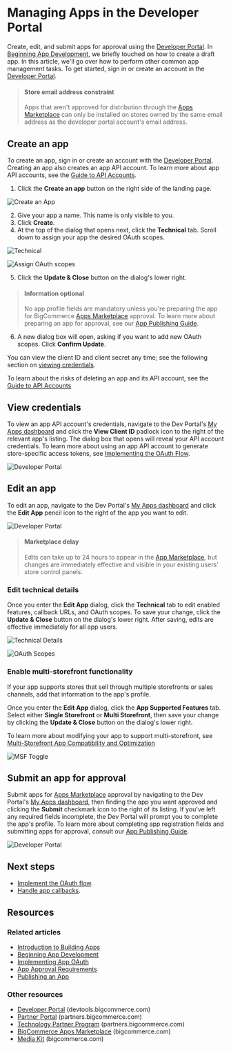 # Managing Apps in the Developer Portal

Create, edit, and submit apps for approval using the [Developer Portal](https://devtools.bigcommerce.com/). In [Beginning App Development](/api-docs/apps/guide/development), we briefly touched on how to create a draft app. In this article, we'll go over how to perform other common app management tasks. To get started, sign in or create an account in the [Developer Portal](https://devtools.bigcommerce.com/).

<!-- theme: info -->
> #### Store email address constraint
> Apps that aren't approved for distribution through the [Apps Marketplace](https://bigcommerce.com/apps) can only be installed on stores owned by the same email address as the developer portal account's email address.

## Create an app

To create an app, sign in or create an account with the [Developer Portal](https://devtools.bigcommerce.com). Creating an app also creates an app API account. To learn more about app API accounts, see the [Guide to API Accounts](/api-docs/getting-started/authentication/rest-api-authentication#app-api-accounts).

1. Click the **Create an app** button on the right side of the landing page.

![Create an App](https://storage.googleapis.com/bigcommerce-production-dev-center/images/apps-04-developer-portal-01.png "Create an App")

2. Give your app a name. This name is only visible to you.
3. Click **Create**.
4. At the top of the dialog that opens next, click the **Technical** tab. Scroll down to assign your app the desired OAuth scopes. 

![Technical](https://storage.googleapis.com/bigcommerce-production-dev-center/images/app-api-account/devtools-technical.png "Technical")

![Assign OAuth scopes](https://storage.googleapis.com/bigcommerce-production-dev-center/images/app-api-account/devtool-oauth-scopes.png "Assign OAuth scopes")

5. Click the **Update & Close** button on the dialog's lower right.

<!-- theme: info -->
> #### Information optional
> No app profile fields are mandatory unless you're preparing the app for BigCommerce [Apps Marketplace](https://bigcommerce.com/apps) approval. To learn more about preparing an app for approval, see our [App Publishing Guide](/api-docs/apps/guide/publishing).

6. A new dialog box will open, asking if you want to add new OAuth scopes. Click **Confirm Update**.

You can view the client ID and client secret any time; see the following section on [viewing credentials](#view-credentials).

To learn about the risks of deleting an app and its API account, see the [Guide to API Accounts](/api-docs/getting-started/authentication/rest-api-authentication#delete-apps-carefully)

## View credentials

To view an app API account's credentials, navigate to the Dev Portal's [My Apps dashboard](https://devtools.bigcommerce.com/my/apps) and click the **View Client ID** padlock icon to the right of the relevant app's listing. The dialog box that opens will reveal your API account credentials. To learn more about using an app API account to generate store-specific access tokens, see [Implementing the OAuth Flow](/api-docs/apps/guide/auth).

![Developer Portal](https://storage.googleapis.com/bigcommerce-production-dev-center/images/apps-04-developer-portal-01.png "Developer Portal")

## Edit an app

To edit an app, navigate to the Dev Portal's [My Apps dashboard](https://devtools.bigcommerce.com/my/apps) and click the **Edit App** pencil icon to the right of the app you want to edit.

![Developer Portal](https://storage.googleapis.com/bigcommerce-production-dev-center/images/apps-04-developer-portal-01.png "Developer Portal")

<!-- theme: info -->
> #### Marketplace delay
> Edits can take up to 24 hours to appear in the [App Marketplace](https://www.bigcommerce.com/apps/), but changes are immediately effective and visible in your existing users' store control panels.

### Edit technical details

Once you enter the **Edit App** dialog, click the **Technical** tab to edit enabled features, callback URLs, and OAuth scopes. To save your change, click the **Update & Close** button on the dialog's lower right. After saving, edits are effective immediately for all app users.

![Technical Details](https://storage.googleapis.com/bigcommerce-production-dev-center/images/app-api-account/devtools-technical.png "Technical Details")

![OAuth Scopes](https://storage.googleapis.com/bigcommerce-production-dev-center/images/app-api-account/devtool-oauth-scopes.png "OAuth Scopes")

### Enable multi-storefront functionality

If your app supports stores that sell through multiple storefronts or sales channels, add that information to the app's profile.

Once you enter the **Edit App** dialog, click the **App Supported Features** tab. Select either **Single Storefront** or **Multi Storefront**, then save your change by clicking the **Update & Close** button on the dialog's lower right.

To learn more about modifying your app to support multi-storefront, see [Multi-Storefront App Compatibility and Optimization](/api-docs/apps/multi-storefront)

![MSF Toggle](https://storage.googleapis.com/bigcommerce-production-dev-center/images/app-api-account/devtools-msf.png "Toggle MSF on the App Supported Features tab")

## Submit an app for approval

Submit apps for [Apps Marketplace](https://www.bigcommerce.com/apps) approval by navigating to the Dev Portal's [My Apps dashboard](https://devtools.bigcommerce.com/my/apps), then finding the app you want approved and clicking the **Submit** checkmark icon to the right of its listing. If you've left any required fields incomplete, the Dev Portal will prompt you to complete the app's profile. To learn more about completing app registration fields and submitting apps for approval, consult our [App Publishing Guide](/api-docs/apps/guide/publishing).

![Developer Portal](https://storage.googleapis.com/bigcommerce-production-dev-center/images/apps-04-developer-portal-01.png "Developer Portal")


## Next steps
* [Implement the OAuth flow](/api-docs/apps/guide/auth).
* [Handle app callbacks](/api-docs/apps/guide/callbacks).

## Resources

### Related articles

* [Introduction to Building Apps](/api-docs/apps/guide/intro)
* [Beginning App Development](/api-docs/apps/guide/development)
* [Implementing App OAuth](/api-docs/apps/guide/auth)
* [App Approval Requirements](/api-docs/apps/guide/requirements)
* [Publishing an App](/api-docs/apps/guide/publishing)

### Other resources

* [Developer Portal](https://devtools.bigcommerce.com/) (devtools.bigcommerce.com)
* [Partner Portal](https://partners.bigcommerce.com/English/) (partners.bigcommerce.com)
* [Technology Partner Program](https://partners.bigcommerce.com/English/register_email.aspx) (partners.bigcommerce.com)
* [BigCommerce Apps Marketplace](https://www.bigcommerce.com/apps/) (bigcommerce.com)
* [Media Kit](https://www.bigcommerce.com/press/media-kit/) (bigcommerce.com)
